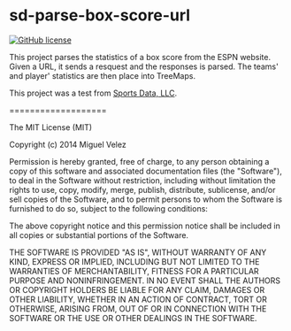 sd-parse-box-score-url
===================

[![GitHub license](https://img.shields.io/badge/license-MIT-blue.svg)](https://raw.githubusercontent.com/miguelvelezmj25/sd-parse-box-score-url/master/LICENSE)

This project parses the statistics of a box score from the ESPN website. Given a URL, it sends a resquest and the responses is parsed. The teams' and player' statistics are then place into TreeMaps.

This project was a test from [Sports Data, LLC](http://www.sportsdatallc.com/).

===================

The MIT License (MIT)

Copyright (c) 2014 Miguel Velez

Permission is hereby granted, free of charge, to any person obtaining a copy
of this software and associated documentation files (the "Software"), to deal
in the Software without restriction, including without limitation the rights
to use, copy, modify, merge, publish, distribute, sublicense, and/or sell
copies of the Software, and to permit persons to whom the Software is
furnished to do so, subject to the following conditions:

The above copyright notice and this permission notice shall be included in all
copies or substantial portions of the Software.

THE SOFTWARE IS PROVIDED "AS IS", WITHOUT WARRANTY OF ANY KIND, EXPRESS OR
IMPLIED, INCLUDING BUT NOT LIMITED TO THE WARRANTIES OF MERCHANTABILITY,
FITNESS FOR A PARTICULAR PURPOSE AND NONINFRINGEMENT. IN NO EVENT SHALL THE
AUTHORS OR COPYRIGHT HOLDERS BE LIABLE FOR ANY CLAIM, DAMAGES OR OTHER
LIABILITY, WHETHER IN AN ACTION OF CONTRACT, TORT OR OTHERWISE, ARISING FROM,
OUT OF OR IN CONNECTION WITH THE SOFTWARE OR THE USE OR OTHER DEALINGS IN THE
SOFTWARE.
